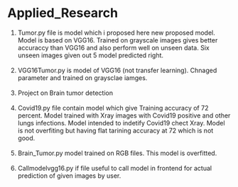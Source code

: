# Applied_Research
1. Tumor.py file is model which i proposed here new proposed model. Model is based on VGG16. Trained on grayscale images gives better accuraccy than VGG16 and also perform well on unseen data. Six unseen images given out 5 model predicted right.  <br/><br/>
2. VGG16Tumor.py is model of VGG16 (not transfer learning). Chnaged parameter and trained on graysclae iamges. <br/><br/>
3. Project on Brain tumor detection <br/><br/>
4. Covid19.py file contain model which give Training accuracy of 72 percent. Model trained with Xray images with Covid19 positive and other lungs infections. Model intended to indetify Covid19 chect Xray.  Model is not overfiting but having flat tarining accuracy at 72 which is not good.  <br/>  <br/> 
5. Brain_Tumor.py model trained on RGB files. This model is overfitted.  <br/><br/>
6. Callmodelvgg16.py if file useful to call model in frontend for actual prediction of given images by user. <br/>
